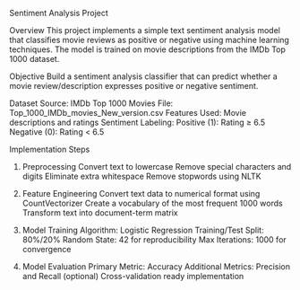 Sentiment Analysis Project

Overview
This project implements a simple text sentiment analysis model that classifies movie reviews as positive or negative using machine learning techniques. The model is trained on movie descriptions from the IMDb Top 1000 dataset.

Objective
Build a sentiment analysis classifier that can predict whether a movie review/description expresses positive or negative sentiment.

Dataset
Source: IMDb Top 1000 Movies
File: Top_1000_IMDb_movies_New_version.csv
Features Used: Movie descriptions and ratings
Sentiment Labeling:
Positive (1): Rating ≥ 6.5
Negative (0): Rating < 6.5

Implementation Steps

1. Preprocessing
Convert text to lowercase
Remove special characters and digits
Eliminate extra whitespace
Remove stopwords using NLTK

2. Feature Engineering
Convert text data to numerical format using CountVectorizer
Create a vocabulary of the most frequent 1000 words
Transform text into document-term matrix

3. Model Training
Algorithm: Logistic Regression
Training/Test Split: 80%/20%
Random State: 42 for reproducibility
Max Iterations: 1000 for convergence

4. Model Evaluation
Primary Metric: Accuracy
Additional Metrics: Precision and Recall (optional)
Cross-validation ready implementation
